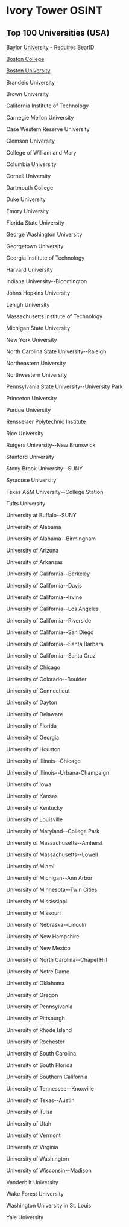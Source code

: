 # Ivory Tower OSINT

## Top 100 Universities (USA)

[Baylor University](https://www1.baylor.edu/directory/) - Requires BearID 

[Boston College](https://services.bc.edu/publicdirectorysearch/search!displayInput.action) 

[Boston University](https://www.bu.edu/directory/)

Brandeis University

Brown University

California Institute of Technology

Carnegie Mellon University

Case Western Reserve University

Clemson University

College of William and Mary

Columbia University

Cornell University

Dartmouth College

Duke University

Emory University

Florida State University

George Washington University

Georgetown University

Georgia Institute of Technology

Harvard University

Indiana University--Bloomington

Johns Hopkins University

Lehigh University

Massachusetts Institute of Technology

Michigan State University

New York University

North Carolina State University--Raleigh

Northeastern University

Northwestern University

Pennsylvania State University--University Park

Princeton University

Purdue University

Rensselaer Polytechnic Institute

Rice University

Rutgers University--New Brunswick

Stanford University

Stony Brook University--SUNY

Syracuse University

Texas A&M University--College Station

Tufts University

University at Buffalo--SUNY

University of Alabama

University of Alabama--Birmingham

University of Arizona

University of Arkansas

University of California--Berkeley

University of California--Davis

University of California--Irvine

University of California--Los Angeles

University of California--Riverside

University of California--San Diego

University of California--Santa Barbara

University of California--Santa Cruz

University of Chicago

University of Colorado--Boulder

University of Connecticut

University of Dayton

University of Delaware

University of Florida

University of Georgia

University of Houston

University of Illinois--Chicago

University of Illinois--Urbana-Champaign

University of Iowa

University of Kansas

University of Kentucky

University of Louisville

University of Maryland--College Park

University of Massachusetts--Amherst

University of Massachusetts--Lowell

University of Miami

University of Michigan--Ann Arbor

University of Minnesota--Twin Cities

University of Mississippi

University of Missouri

University of Nebraska--Lincoln

University of New Hampshire

University of New Mexico

University of North Carolina--Chapel Hill

University of Notre Dame

University of Oklahoma

University of Oregon

University of Pennsylvania

University of Pittsburgh

University of Rhode Island

University of Rochester

University of South Carolina

University of South Florida

University of Southern California

University of Tennessee--Knoxville

University of Texas--Austin

University of Tulsa

University of Utah

University of Vermont

University of Virginia

University of Washington

University of Wisconsin--Madison

Vanderbilt University

Wake Forest University

Washington University in St. Louis

Yale University
